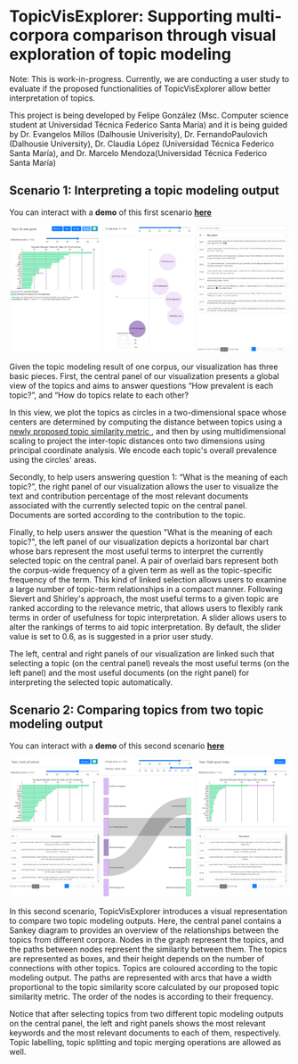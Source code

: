 # TopicVisExplorer: Supporting multi-corpora comparison through visual exploration of topic modeling
Note: This is work-in-progress. Currently, we are conducting  a  user study to evaluate if the proposed functionalities of TopicVisExplorer allow better interpretation of topics.

This project is being developed by Felipe González (Msc. Computer science student at Universidad Técnica Federico Santa María) and it is being guided by Dr. Evangelos Millos (Dalhousie Univerisity), Dr. FernandoPaulovich (Dalhousie University), Dr. Claudia López (Universidad Técnica Federico Santa María), and Dr. Marcelo Mendoza(Universidad Técnica Federico Santa María)

## Scenario 1: Interpreting a topic modeling output
You can interact with a **demo** of this first scenario [**here**](http://topicvisexplorer.tk/singlecorpus "here")

![TopicVisExplorer Scenario 1](https://github.com/gonzalezf/TopicVisExplorer/blob/master/img/scenario_1.png?raw=true)

Given the topic modeling result of one corpus, our visualization has three basic pieces. First, the central panel of our visualization presents a global view of the topics and aims to answer questions “How prevalent is each topic?”, and “How do topics relate to each other?

In this view, we plot the topics as circles in a two-dimensional space whose centers are determined by computing the distance between topics using a <ins> newly proposed topic similarity metric </ins>, and then by using multidimensional scaling to project the inter-topic distances onto two dimensions using principal coordinate analysis. We encode each topic's overall prevalence using the circles' areas.

Secondly, to help users answering question 1: “What is the meaning of each topic?”, the right panel of our visualization allows the user to visualize the text and contribution percentage of the most relevant documents associated with the currently selected topic on the central panel. Documents are sorted according to the contribution to the topic. 

Finally, to help users answer the question "What is the meaning of each topic?", the left panel of our visualization depicts a horizontal bar chart whose bars represent the most useful terms to interpret the currently selected topic on the central panel. A pair of overlaid bars represent both the corpus-wide frequency of a given term as well as the topic-specific frequency of the term. This kind of linked selection allows users to examine a large number of topic-term relationships in a compact manner. Following Sievert and Shirley's approach, the most useful terms to a given topic are ranked according to the relevance metric, that allows users to flexibly rank terms in order of usefulness for topic interpretation. A slider allows users to alter the rankings of terms to aid topic interpretation. By default, the slider value is set to 0.6, as is suggested in a prior user study. 

The left, central and right panels of our visualization are linked such that selecting a topic (on the central panel) reveals the most useful terms (on the left panel) and the most useful documents (on the right panel) for interpreting the selected topic automatically.

## Scenario 2: Comparing topics from two topic modeling output
You can interact with a **demo** of this second scenario [**here**](http://topicvisexplorer.tk/multicorpora "here")

![TopicVisExplorer Scenario 2](https://github.com/gonzalezf/TopicVisExplorer/blob/master/img/scenario_2.png?raw=true)

In this second scenario, TopicVisExplorer introduces a visual representation to compare two topic modeling outputs. Here, the central panel contains a Sankey diagram to provides an overview of the relationships between the topics from different corpora. Nodes in the graph represent the topics, and the paths between nodes represent the similarity between them. The topics are represented as boxes, and their height depends on the number of connections with other topics. Topics are coloured according to the topic modeling output. The paths are represented with arcs that have a width proportional to the topic similarity score calculated by our proposed topic similarity metric. The order of the nodes is according to their frequency.

Notice that after selecting topics from two different topic modeling outputs on the central panel, the left and right panels shows the most relevant keywords and the most relevant documents to each of them, respectively. Topic labelling, topic splitting and topic merging operations are allowed as well.



